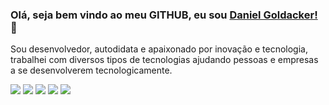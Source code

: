 ### Olá, seja bem vindo ao meu GITHUB, eu sou [Daniel Goldacker!](https://github.com/daniel-goldacker) 👋

Sou desenvolvedor, autodidata e apaixonado por inovação e tecnologia, trabalhei com diversos tipos de tecnologias ajudando pessoas e empresas a se desenvolverem tecnologicamente.

<div>
 <a href="https://www.linkedin.com/in/daniel-goldacker-2464597a" target="_blank"><img src="https://img.shields.io/badge/-LinkedIn-%230077B5?style=for-the-badge&logo=linkedin&logoColor=white" target="_blank"></a> 
<a href="https://www.instagram.com/danielgoldacker" target="_blank"><img src="https://img.shields.io/badge/-Instagram-%23E4405F?style=for-the-badge&logo=instagram&logoColor=white" target="_blank"></a> 
<a href="https://join.skype.com/invite/qEMZdKoowp0W" target="_blank"><img src="https://img.shields.io/badge/-Skype-%230077B5?style=for-the-badge&logo=skype&logoColor=white" target="_blank"></a>
<a href="https://api.whatsapp.com/send?phone=55047991457410" target="_blank"><img src="https://img.shields.io/badge/-Whatsapp-Ibe25?style=for-the-badge&logo=whatsapp&logoColor=white" target="_blank"></a>
   <a href = "mailto:daniel-goldacker@hotmail.com"><img src="https://img.shields.io/badge/-Email-%23333?style=for-the-badge&logo=gmail&logoColor=white" target="_blank"></a>
</div>
